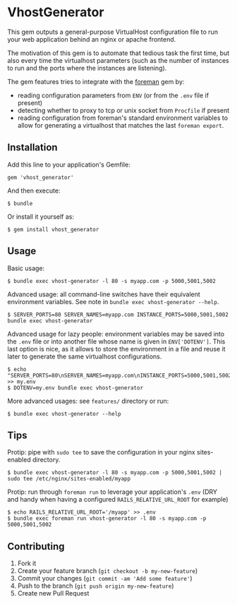 # VhostGenerator

This gem outputs a general-purpose VirtualHost configuration file
to run your web application behind an nginx or apache frontend.

The motivation of this gem is to automate that tedious task the first time, but
also every time the virtualhost parameters (such as the number of instances to
run and the ports where the instances are listening).

The gem features tries to integrate with the [foreman][1] gem by:
* reading configuration parameters from `ENV` (or from the `.env` file if present)
* detecting whether to proxy to tcp or unix socket from `Procfile` if present
* reading configuration from foreman's standard environment variables to allow
for generating a virtualhost that matches the last `foreman export`.

## Installation

Add this line to your application's Gemfile:

    gem 'vhost_generator'

And then execute:

    $ bundle

Or install it yourself as:

    $ gem install vhost_generator

## Usage

Basic usage:

    $ bundle exec vhost-generator -l 80 -s myapp.com -p 5000,5001,5002

Advanced usage: all command-line switches have their equivalent environment variables. See note in `bundle exec vhost-generator --help`.

    $ SERVER_PORTS=80 SERVER_NAMES=myapp.com INSTANCE_PORTS=5000,5001,5002 bundle exec vhost-generator

Advanced usage for lazy people: environment variables may be saved into the `.env` file or into another file whose name is given in `ENV['DOTENV']`.
This last option is nice, as it allows to store the environment in a file and reuse it later to generate the same virtualhost configurations.

    $ echo "SERVER_PORTS=80\nSERVER_NAMES=myapp.com\nINSTANCE_PORTS=5000,5001,5002" >> my.env
    $ DOTENV=my.env bundle exec vhost-generator

More advanced usages: see `features/` directory or run:

    $ bundle exec vhost-generator --help

## Tips

Protip: pipe with `sudo tee` to save the configuration in your nginx sites-enabled directory.

    $ bundle exec vhost-generator -l 80 -s myapp.com -p 5000,5001,5002 | sudo tee /etc/nginx/sites-enabled/myapp

Protip: run through `foreman run` to leverage your application's `.env` (DRY and handy when having a configured `RAILS_RELATIVE_URL_ROOT` for example)

    $ echo RAILS_RELATIVE_URL_ROOT='/myapp' >> .env
    $ bundle exec foreman run vhost-generator -l 80 -s myapp.com -p 5000,5001,5002

## Contributing

1. Fork it
2. Create your feature branch (`git checkout -b my-new-feature`)
3. Commit your changes (`git commit -am 'Add some feature'`)
4. Push to the branch (`git push origin my-new-feature`)
5. Create new Pull Request

[1]: https://github.com/ddollar/foreman "Foreman"